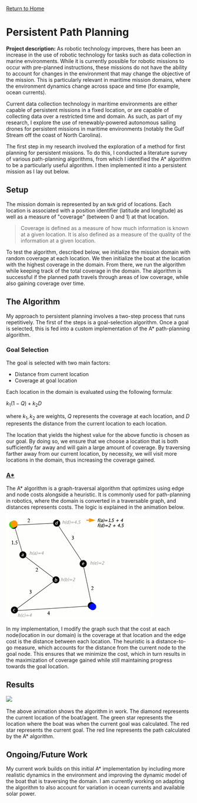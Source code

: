 [Return to Home](/index.md)

# Persistent Path Planning

**Project description:** As robotic technology improves, there has been an increase in the use of robotic technology for tasks such as data collection in marine environments. While it is currently possible for robotic missions to occur with pre-planned instructions, these missions do not have the ability to account for changes in the environment that may change the objective of the mission. This is particularly relevant in maritime mission domains, where the environment dynamics change across space and time (for example, ocean currents).

Current data collection technology in maritime environments are either capable of persistent missions in a fixed location, or are capable of collecting data over a restricted time and domain. As such, as part of my research, I explore the use of renewably-powered autonomous sailing drones for persistent missions in maritime environments (notably the Gulf Stream off the coast of North Carolina).

The first step in my research involved the exploration of a method for first planning for persistent missions. To do this, I conducted a literature survey of various path-planning algorithms, from which I identified the A* algorithm to be a particularly useful algorithm. I then implemented it into a persistent mission as I lay out below.

## Setup
The mission domain is represented by an `NxN` grid of locations. Each location is associated with a position identifier (latitude and longitude) as well as a measure of "coverage" (between 0 and 1) at that location.

>Coverage is defined as a measure of how much information is known at a given location. It is also defined as a measure of the quality of the information at a given location.

To test the algorithm, described below, we initialize the mission domain with random coverage at each location. We then initialize the boat at the location with the highest coverage in the domain. From there, we run the algorithm while keeping track of the total coverage in the domain. The algorithm is successful if the planned path travels through areas of low coverage, while also gaining coverage over time.

## The Algorithm
My approach to persistent planning involves a two-step process that runs repetitively. The first of the steps is a goal-selection algorithm. Once a goal is selected, this is fed into a custom implementation of the A* path-planning algorithm.

### Goal Selection
The goal is selected with two main factors:
- Distance from current location
- Coverage at goal location

Each location in the domain is evaluated using the following formula:

$k_1(1-Q) + k_2D$

where $k_1, k_2$ are weights, $Q$ represents the coverage at each location, and $D$ represents the distance from the current location to each location. 

The location that yields the highest value for the above functio is chosen as our goal. By doing so, we ensure that we choose a location that is both sufficiently far away and will gain a large amount of coverage. By traversing farther away from our current location, by necessity, we will visit more locations in the domain, thus increasing the coverage gained.


### [A*](http://theory.stanford.edu/~amitp/GameProgramming/AStarComparison.html)
The A* algorithm is a graph-traversal algorithm that optimizes using edge and node costs alongside a heuristic. It is commonly used for path-planning in robotics, where the domain is converted in a traversable graph, and distances represents costs. The logic is explained in the animation below.

<img src="images/astar.gif?raw=true"/>

In my implementation, I modify the graph such that the cost at each node(location in our domain) is the coverage at that location and the edge cost is the distance between each location. The heuristic is a distance-to-go measure, which accounts for the distance from the current node to the goal node. This ensures that we minimize the cost, which in turn results in the maximization of coverage gained while still maintaining progress towards the goal location. 

## Results

<!-- <img src="images/dummy_thumbnail.jpg?raw=true"/> -->
<img src="images/persistentCoverage.gif?raw=true"/>

The above animation shows the algorithm in work. The diamond represents the current location of the boat/agent. The green star represents the location where the boat was when the current goal was calculated. The red star represents the current goal. The red line represents the path calculated by the A* algorithm.

## Ongoing/Future Work

My current work builds on this initial A* implementation by including more realistic dynamics in the environment and improving the dynamic model of the boat that is traversing the domain. I am currently working on adapting the algorithm to also account for variation in ocean currents and available solar power. 
